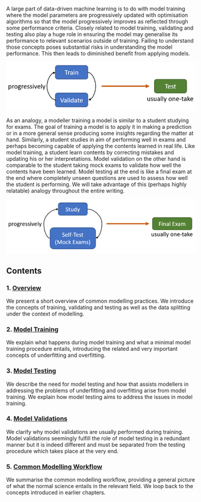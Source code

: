 <!--- # An Illustrative Guide to Training, Validating and Testing in Modelling -->

A large part of data-driven machine learning is to do with model training where the model parameters are progressively updated with optimisation algorithms so that the model progressively improves as reflected through some performance criteria. Closely related to model training, validating and testing also play a huge role in ensuring the model may generalise its performance to relevant scenarios outside of training. Failing to understand those concepts poses substantial risks in understanding the model performance. This then leads to diminished benefit from applying models.

<p align="center">
  <img src="images/TVT_flow.PNG" width="700">
</p>

As an analogy, a modeller training a model is similar to a student studying for exams. The goal of training a model is to apply it in making a prediction or in a more general sense producing some insights regarding the matter at hand. Similarly, a student studies in aim of performing well in exams and perhaps becoming capable of applying the contents learned in real life. Like model training, a student learn contents by correcting mistakes and updating his or her interpretations. Model validation on the other hand is comparable to the student taking mock exams to validate how well the contents have been learned. Model testing at the end is like a final exam at the end where completely unseen questions are used to assess how well the student is performing. We will take advantage of this (perhaps highly relatable) analogy throughout the entire writing.

<p align="center">
  <img src="images/STF_flow.PNG" width="750">
</p>


## Contents

### 1. [Overview](https://ivanmyzou.github.io/TrainValidateTest/chapters/1)
We present a short overview of common modelling practices. We introduce the concepts of training, validating and testing as well as the data splitting under the context of modelling.
### 2. [Model Training](https://ivanmyzou.github.io/TrainValidateTest/chapters/2)
We explain what happens during model training and what a minimal model training procedure entails, introducing the related and very important concepts of underfitting and overfitting.
### 3. [Model Testing](https://ivanmyzou.github.io/TrainValidateTest/chapters/3)
We describe the need for model testing and how that assists modellers in addressing the problems of underfitting and overfitting arise from model training. We explain how model testing aims to address the issues in model training.
### 4. [Model Validations](https://ivanmyzou.github.io/TrainValidateTest/chapters/4)
We clarify why model validations are usually performed during training. Model validations seemingly fulfill the role of model testing in a redundant manner but it is indeed different and must be separated from the testing procedure which takes place at the very end.
### 5. [Common Modelling Workflow](https://ivanmyzou.github.io/TrainValidateTest/chapters/5)
We summarise the common modelling workflow, providing a general picture of what the normal science entails in the relevant field. We loop back to the concepts introduced in earlier chapters. 
